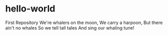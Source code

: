 # hello-world
First Repository
We're whalers on the moon,
We carry a harpoon,
But there ain't no whales
So we tell tall tales
And sing our whaling tune!
